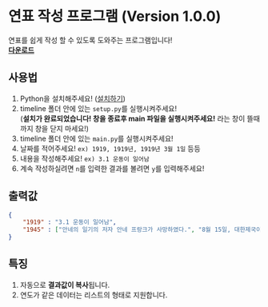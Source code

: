 # 연표 작성 프로그램 (Version 1.0.0)
연표를 쉽게 작성 할 수 있도록 도와주는 프로그램입니다!<br>
**[다운로드](https://github.com/VoidAsMad/Timeline/archive/refs/heads/main.zip)**

## 사용법
1. Python을 설치해주세요! ([설치하기](https://www.python.org/downloads/))
2. timeline 폴더 안에 있는 `setup.py`를 실행시켜주세요!<br>(**설치가 완료되었습니다! 창을 종료후 main 파일을 실행시켜주세요!** 라는 창이 뜰때까지 창을 닫지 마세요!)
3. timeline 폴더 안에 있는 `main.py`를 실행시켜주세요!
4. 날짜를 적어주세요! `ex) 1919, 1919년, 1919년 3월 1일` 등등
5. 내용을 작성해주세요! `ex) 3.1 운동이 일어남`
6. 계속 작성하실려면 `n`를 입력한 결과를 볼려면 `y`를 입력해주세요!

## 출력값
```json
{
    "1919" : "3.1 운동이 일어남",
    "1945" : ["안네의 일기의 저자 안네 프랑크가 사망하였다.", "8월 15일, 대한제국이 독립해서 8.15 광복을 맞이했다."] 
}
```

## 특징
1. 자동으로 **결과값이 복사**됩니다.
2. 연도가 같은 데이터는 리스트의 형태로 지원합니다.
